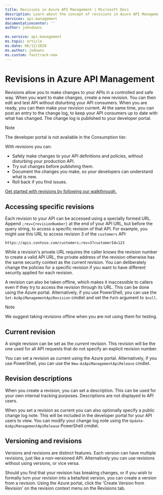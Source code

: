 ```yaml
---
title: Revisions in Azure API Management | Microsoft Docs
description: Learn about the concept of revisions in Azure API Management.
services: api-management
documentationcenter: ''
author: johndowns
 
ms.service: api-management
ms.topic: article
ms.date: 06/12/2020
ms.author: jodowns
ms.custom: fasttrack-new
---
```

# Revisions in Azure API Management

Revisions allow you to make changes to your APIs in a controlled and safe way. When you want to make changes, create a new revision. You can then edit and test API without disturbing your API consumers. When you are ready, you can then make your revision current. At the same time, you can post an entry to the change log, to keep your API consumers up to date with what has changed. The change log is published to your developer portal.

> [!NOTE]
> The developer portal is not available in the Consumption tier.

With revisions you can:

- Safely make changes to your API definitions and policies, without disturbing your production API.
- Try out changes before publishing them.
- Document the changes you make, so your developers can understand what is new.
- Roll back if you find issues.

[Get started with revisions by following our walkthrough.](./api-management-get-started-revise-api.md)

## Accessing specific revisions

Each revision to your API can be accessed using a specially formed URL. Append `;rev={revisionNumber}` at the end of your API URL, but before the query string, to access a specific revision of that API. For example, you might use this URL to access revision 3 of the `customers` API:

`https://apis.contoso.com/customers;rev=3?customerId=123`

While a revision's private URL requires the caller knows the revision number to create a valid API URL, the private address of the revision otherwise has the same security context as the current revision. You can deliberately change the policies for a specific revision if you want to have different security applied for each revision.

A revision can also be taken offline, which makes it inaccessible to callers even if they try to access the revision through its URL. This can be done using the Azure portal. Alternatively, if you use PowerShell, you can use the `Set-AzApiManagementApiRevision` cmdlet and set the `Path` argument to `$null`.

> [!NOTE]
> We suggest taking revisions offline when you are not using them for testing.

## Current revision

A single revision can be set as the *current* revision. This revision will be the one used for all API requests that do not specify an explicit revision number. 

You can set a revision as current using the Azure portal. Alternatively, if you use PowerShell, you can use the `New-AzApiManagementApiRelease` cmdlet.

## Revision descriptions

When you create a revision, you can set a description. This can be used for your own internal tracking purposes. Descriptions are not displayed to API users.

When you set a revision as current you can also optionally specify a public change log note. This will be included in the developer portal for your API users to view. You can modify your change log note using the `Update-AzApiManagementApiRelease` PowerShell cmdlet.

## Versioning and revisions

Versions and revisions are distinct features. Each version can have multiple revisions, just like a non-versioned API. Alternatively you can use revisions without using versions, or vice versa.

Should you find that your revision has breaking changes, or if you wish to formally turn your revision into a beta/test version, you can create a version from a revision. Using the Azure portal, click the 'Create Version from Revision' on the revision context menu on the Revisions tab.

